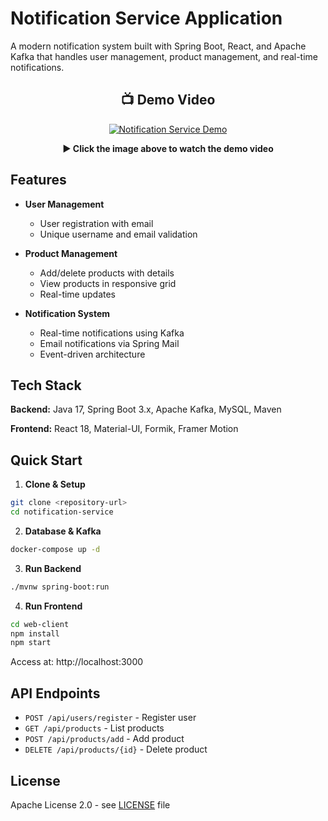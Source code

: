 # Notification Service Application

A modern notification system built with Spring Boot, React, and Apache Kafka that handles user management, product management, and real-time notifications.

<div align="center">
  
## 📺 Demo Video
[![Notification Service Demo](https://img.youtube.com/vi/1_U_G_qlclA/0.jpg)](https://youtu.be/1_U_G_qlclA?si=xvVdyd1vkubYBR8N)
  
**▶️ Click the image above to watch the demo video**

</div>

## Features

- **User Management**
  - User registration with email
  - Unique username and email validation

- **Product Management**
  - Add/delete products with details
  - View products in responsive grid
  - Real-time updates

- **Notification System**
  - Real-time notifications using Kafka
  - Email notifications via Spring Mail
  - Event-driven architecture

## Tech Stack

**Backend:** Java 17, Spring Boot 3.x, Apache Kafka, MySQL, Maven

**Frontend:** React 18, Material-UI, Formik, Framer Motion

## Quick Start

1. **Clone & Setup**
```bash
git clone <repository-url>
cd notification-service
```

2. **Database & Kafka**
```bash
docker-compose up -d
```

3. **Run Backend**
```bash
./mvnw spring-boot:run
```

4. **Run Frontend**
```bash
cd web-client
npm install
npm start
```

Access at: http://localhost:3000

## API Endpoints

- `POST /api/users/register` - Register user
- `GET /api/products` - List products
- `POST /api/products/add` - Add product
- `DELETE /api/products/{id}` - Delete product

## License

Apache License 2.0 - see [LICENSE](LICENSE) file
